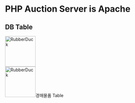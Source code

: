 # PHP Auction Server is Apache

## DB Table

<img src="https://user-images.githubusercontent.com/77275513/128179250-e0ad4379-0a8d-4bb9-a772-8272ea1d5655.PNG" width="100px" height="100px" title="100px" alt="RubberDuck"></img><br/> 
<img src="https://user-images.githubusercontent.com/77275513/128179397-69ac758b-d861-4147-a9f4-e962d252918b.PNG" width="100px" height="100px" title="100px" alt="RubberDuck">경매물품 Table</img><br/> 
